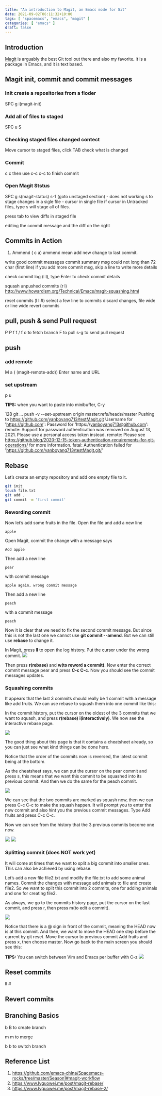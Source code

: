 ```yaml
---
title: "An introduction to Magit, an Emacs mode for Git"
date: 2021-09-02T06:11:32+10:00
tags: [ "spacemacs", "emacs", "magit" ]
categories: [ "emacs" ]
draft: false
---
```


## Introduction
[Magit](https://magit.vc/) is arguably the best Git tool out there and also my favorite. It is a package in Emacs, and it is text based.
## Magit init, commit and commit messages

### Init create a repositories from a floder
SPC g i(magit-init)
### Add all of files to staged
SPC u S
### Checking staged files changed contect
Move cursor to staged files, click TAB check what is changed
### Commit
c c then use c-c c-c to finish commit
### Open Magit Ststus
SPC g s(magit-status)
s-1 (goto unstaged section) - does not working
s to stage changes in a sigle file - cursor in single file
if cursor in Untracked files, type s will stage all of files.

press tab to view diffs in staged file

editing the commit message and the diff on the right


## Commits in Action
1. Ammend ( c a)
ammend mean add new change to last commit.

write good commit messages
commit summary msg could not long than 72 char (first line)
if you add more commit msg, skip a line to write more details

check commit log (l l), type Enter to check commit details

squash unpushed commits (r l)
http://www.howardism.org/Technical/Emacs/magit-squashing.html

reset commits (l l #)
select a few line to commits
discard changes, file wide or line wide
revert commits

## pull, push & send Pull request
P P
f f / f o to fetch branch
F to pull
s-g to send pull request

## push
### add remote
M a ( (magit-remote-add))
Enter name and URL
### set upstream
p u


**TIPS:** when you want to paste into minibuffer, C-y

128 git … push -v --set-upstream origin master\:refs/heads/master
Pushing to https://github.com/yanboyang713/testMagit.git
Username for 'https://github.com': Password for 'https://yanboyang713@github.com': 
remote: Support for password authentication was removed on August 13, 2021. Please use a personal access token instead.
remote: Please see https://github.blog/2020-12-15-token-authentication-requirements-for-git-operations/ for more information.
fatal: Authentication failed for 'https://github.com/yanboyang713/testMagit.git/'

## Rebase
Let’s create an empty repository and add one empty file to it.

```bash
git init
touch file.txt
git add .
git commit -m 'first commit'
```

### Rewording commit
Now let’s add some fruits in the file. Open the file and add a new line
```file
apple
```

Open Magit, commit the change with a message says

```file
Add apple
```

Then add a new line

```file
pear
```

with commit message

```file
apple again, wrong commit message
```

Then add a new line

```file
peach
```

with a commit message

```file
peach
```

Now it is clear that we need to fix the second commit message. But since this is not the last one we cannot use **git commit --amend**. But we can still use **rebase** to change it.

In Magit, press **ll** to open the log history. Put the cursor under the wrong commit.
![](https://res.cloudinary.com/dkvj6mo4c/image/upload/v1631017008/git/Rewording_s2foua.png)

Then press **r(rebase)** and **w(to reword a commit)**.
Now enter the correct commit message pear and press **C-c C-c**. Now you should see the commit messages updates.

### Squashing commits
It appears that the last 3 commits should really be 1 commit with a message like add fruits. We can use rebase to squash them into one commit like this:

In the commit history, put the cursor on the oldest of the 3 commits that we want to squash, and press **r(rebase)** **i(interactively)**. We now see the interactive rebase page.

![](https://res.cloudinary.com/dkvj6mo4c/image/upload/v1631017472/git/Squashing_nfufkr.png)

The good thing about this page is that it contains a cheatsheet already, so you can just see what kind things can be done here.

Notice that the order of the commits now is reversed, the latest commit being at the bottom.

As the cheatsheet says, we can put the cursor on the pear commit and press s, this means that we want this commit to be squashed into its previous commit. And then we do the same for the peach commit.

![](https://res.cloudinary.com/dkvj6mo4c/image/upload/v1631017669/git/Squashing2_rfht8t.png)

We can see that the two commits are marked as squash now, then we can press C-c C-c to make the squash happen. It will prompt you to enter the new commit and also hint you the previous commit messages. Type Add fruits and press C-c C-c.

Now we can see from the history that the 3 previous commits become one now.

![](https://res.cloudinary.com/dkvj6mo4c/image/upload/v1631017873/git/Squashing3_zchjry.png)
![](https://res.cloudinary.com/dkvj6mo4c/image/upload/v1631018028/git/Squashing4_n9ry27.png)

### Splitting commit (does NOT work yet)
It will come at times that we want to split a big commit into smaller ones. This can also be achieved by using rebase.

Let’s add a new file file2.txt and modify the file.txt to add some animal names. Commit the changes with message add animals to file and create file2. So we want to split this commit into 2 commits, one for adding animals and one for creating file2.

As always, we go to the commits history page, put the cursor on the last commit, and press r, then press m(to edit a commit).

![](https://res.cloudinary.com/dkvj6mo4c/image/upload/v1631018477/git/Splitting1_ij6vvu.png)

Notice that there is a @ sign in front of the commit, meaning the HEAD now is at this commit. And then, we want to move the HEAD one step before the current by git reset. Move the cursor to previous commit Add fruits and press x, then choose master. Now go back to the main screen you should see this:

**TIPS:** You can switch between Vim and Emacs per buffer with C-z
![](https://res.cloudinary.com/dkvj6mo4c/image/upload/v1631019252/git/Splitting2_i6p9cr.png)


## Reset commits
ll #

## Revert commits

## Branching Basics
b B to create branch

m m to merge

b b to switch branch


## Reference List
1. https://github.com/emacs-china/Spacemacs-rocks/tree/master/Season1#magit-workflow
2. https://www.lvguowei.me/post/magit-rebase/
3. https://www.lvguowei.me/post/magit-rebase-2/

